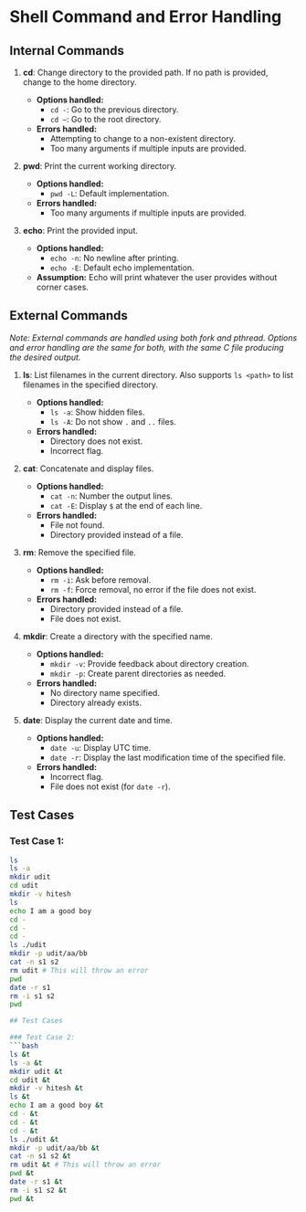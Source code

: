 # Shell Command and Error Handling

## Internal Commands

1. **cd**: Change directory to the provided path. If no path is provided, change to the home directory.
    - **Options handled:**
        - `cd -`: Go to the previous directory.
        - `cd ~`: Go to the root directory.
    - **Errors handled:**
        - Attempting to change to a non-existent directory.
        - Too many arguments if multiple inputs are provided.

2. **pwd**: Print the current working directory.
    - **Options handled:**
        - `pwd -L`: Default implementation.
    - **Errors handled:**
        - Too many arguments if multiple inputs are provided.

3. **echo**: Print the provided input.
    - **Options handled:**
        - `echo -n`: No newline after printing.
        - `echo -E`: Default echo implementation.
    - **Assumption:** Echo will print whatever the user provides without corner cases.

## External Commands

*Note: External commands are handled using both fork and pthread. Options and error handling are the same for both, with the same C file producing the desired output.*

1. **ls**: List filenames in the current directory. Also supports `ls <path>` to list filenames in the specified directory.
    - **Options handled:**
        - `ls -a`: Show hidden files.
        - `ls -A`: Do not show `.` and `..` files.
    - **Errors handled:**
        - Directory does not exist.
        - Incorrect flag.

2. **cat**: Concatenate and display files.
    - **Options handled:**
        - `cat -n`: Number the output lines.
        - `cat -E`: Display `$` at the end of each line.
    - **Errors handled:**
        - File not found.
        - Directory provided instead of a file.

3. **rm**: Remove the specified file.
    - **Options handled:**
        - `rm -i`: Ask before removal.
        - `rm -f`: Force removal, no error if the file does not exist.
    - **Errors handled:**
        - Directory provided instead of a file.
        - File does not exist.

4. **mkdir**: Create a directory with the specified name.
    - **Options handled:**
        - `mkdir -v`: Provide feedback about directory creation.
        - `mkdir -p`: Create parent directories as needed.
    - **Errors handled:**
        - No directory name specified.
        - Directory already exists.

5. **date**: Display the current date and time.
    - **Options handled:**
        - `date -u`: Display UTC time.
        - `date -r`: Display the last modification time of the specified file.
    - **Errors handled:**
        - Incorrect flag.
        - File does not exist (for `date -r`).

## Test Cases

### Test Case 1:
```bash
ls
ls -a
mkdir udit
cd udit
mkdir -v hitesh
ls
echo I am a good boy
cd -
cd -
cd -
ls ./udit
mkdir -p udit/aa/bb
cat -n s1 s2
rm udit # This will throw an error
pwd
date -r s1
rm -i s1 s2
pwd

## Test Cases

### Test Case 2:
```bash
ls &t
ls -a &t
mkdir udit &t
cd udit &t
mkdir -v hitesh &t
ls &t
echo I am a good boy &t
cd - &t
cd - &t
cd - &t
ls ./udit &t
mkdir -p udit/aa/bb &t
cat -n s1 s2 &t
rm udit &t # This will throw an error
pwd &t
date -r s1 &t
rm -i s1 s2 &t
pwd &t
